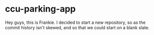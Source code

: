 # ccu-parking-app

Hey guys, this is Frankie.  I decided to start a new repository, so as the commit history isn't skewed, and so that we could start on a blank slate.
